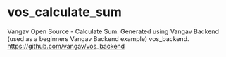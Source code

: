 # vos_calculate_sum
Vangav Open Source - Calculate Sum. Generated using Vangav Backend (used as a beginners Vangav Backend example) vos_backend. https://github.com/vangav/vos_backend
